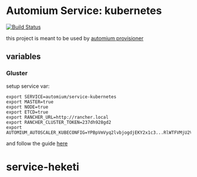 Automium Service: kubernetes 
======================================

[![Build Status](https://travis-ci.org/automium/service-kubernetes.svg?branch=master)](https://travis-ci.org/automium/service-heketi)

this project is meant to be used by [automium provisioner](https://github.com/automium/provisioner)

## variables

### Gluster

setup service var:
```
export SERVICE=automium/service-kubernetes
export MASTER=true
export NODE=true
export ETCD=true
export RANCHER_URL=http://rancher.local
export RANCHER_CLUSTER_TOKEN=237dh928gd2
export AUTOMIUM_AUTOSCALER_KUBECONFIG=YPBpVmVyq2lvbjogdjEKY2x1c3...RlWTFVMjU2Vkc1Q2RYTjZVMGhpYm1wUfo=
```

and follow the guide [here](https://github.com/automium/provisioner/blob/master/README.md#guide)
# service-heketi
